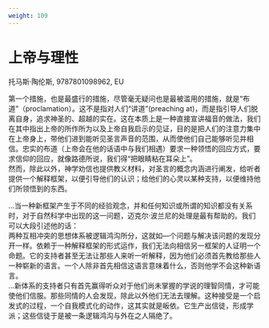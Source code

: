 ```yaml
---
weight: 109
---
```

# 上帝与理性

托马斯·陶伦斯, 9787801098962, EU

第一个措施，也是最盛行的措施，尽管毫无疑问也是最被滥用的措施，就是“布道”（proclamation）。这不是指对人们“讲道”(preaching at)，而是指引导人们脱离自身，追求神圣的、超越的实在。这在本质上是一种直接宣讲福音的做法，我们在其中指出上帝的所作所为以及上帝自我启示的见证，目的是把人们的注意力集中在上帝身上，带他们进到能听见圣言声音的范围，从而使他们自己能够听见并相信。忠实的布道（上帝会在他的话语中与我们相遇）要求一种领悟的回应方式，要求信仰的回应，就像路德所说，我们得“把眼睛粘在耳朵上”。  
然而，除此以外，神学劝信也提供教义材料，对圣言的概念内涵进行阐发，给听者提供一个解释框架，以便引导他们的认识；给他们的心灵以某种支持，以便维持他们所领悟到的东西。

…当一种新框架产生于不同的经验观念，并和任何知识或所谓的知识都没有关系时，对于自然科学中出现的这一问题，迈克尔·波兰尼的处理是最有帮助的。我们可以大段引述他的话：  
两种互相冲突的思想体系被逻辑鸿沟所分，这就如—个问题与解决该问题的发现分开一样。依赖于一种解释框架的形式运作，我们无法向相信另一框架的人证明一个命题。它的支持者甚至无法让那些人来听一听解释，因为他们必须首先教给那些人一种崭新的语言。一个人除非首先相信这语言意味着什么，否则他学不会这种新语言。  
…新体系的支持者只有首先赢得听众对于他们尚未掌握的学说的理智同情，才可能使他们信服。那些同情的人会发现，除此以外他们无法去理解。这种接受是一个启发式的过程，一个自我模式化的动作，这其实就是皈依。它生产出信徒，形成学派；这些信徒于是被一条逻辑鸿沟与外在之人隔绝了。